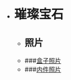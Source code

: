 * # 璀璨宝石
  * ## 照片
  * ###[盒子照片](https://github.com/panzhiwei1997/MyBoardGames/blob/main/CCBS1.jpg)
  * ###[内件照片](https://github.com/panzhiwei1997/MyBoardGames/blob/main/CCBS2.jpg)

